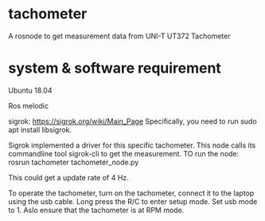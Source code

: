 # tachometer
A rosnode to get measurement data from UNI-T UT372 Tachometer

# system & software requirement
Ubuntu 18.04

Ros melodic

sigrok: https://sigrok.org/wiki/Main_Page Specifically, you need to run sudo apt install libsigrok.

Sigrok implemented a driver for this specific tachometer. This node calls its commandline tool sigrok-cli to get the measurement.
TO run the node: rosrun tachometer tachometer_node.py

This could get a update rate of 4 Hz.

To operate the tachometer, turn on the tachometer, connect it to the laptop using the usb cable. Long press the R/C to enter setup mode. Set usb mode to 1. Aslo ensure that the tachometer is at RPM mode.
